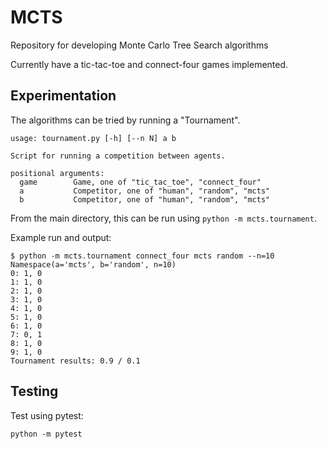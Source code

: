 # MCTS
Repository for developing Monte Carlo Tree Search algorithms

Currently have a tic-tac-toe and connect-four games implemented.

## Experimentation
The algorithms can be tried by running a "Tournament".

```
usage: tournament.py [-h] [--n N] a b

Script for running a competition between agents.

positional arguments:
  game        Game, one of "tic_tac_toe", "connect_four"
  a           Competitor, one of "human", "random", "mcts"
  b           Competitor, one of "human", "random", "mcts"
```

From the main directory, this can be run using `python -m mcts.tournament`.

Example run and output:
```
$ python -m mcts.tournament connect_four mcts random --n=10
Namespace(a='mcts', b='random', n=10)
0: 1, 0
1: 1, 0
2: 1, 0
3: 1, 0
4: 1, 0
5: 1, 0
6: 1, 0
7: 0, 1
8: 1, 0
9: 1, 0
Tournament results: 0.9 / 0.1
```

## Testing
Test using pytest:
```
python -m pytest
```
